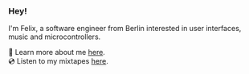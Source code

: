### Hey!

I'm Felix, a software engineer from Berlin interested in user interfaces, music and microcontrollers.

🌱 Learn more about me [here](https://spoettel.dev).  
💿 Listen to my mixtapes [here](https://stakk.space/felix).
